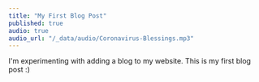 ```yaml
---
title: "My First Blog Post"
published: true
audio: true
audio_url: "/_data/audio/Coronavirus-Blessings.mp3"
---
```


I'm experimenting with adding a blog to my website. This is my first blog post :)

